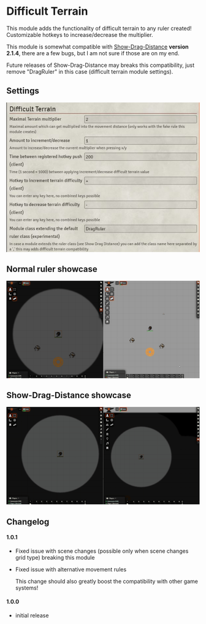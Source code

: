 # Difficult Terrain
This module adds the functionality of difficult terrain to any ruler created!
Customizable hotkeys to increase/decrease the multiplier.

This module is somewhat compatible with [Show-Drag-Distance](https://github.com/wsaunders1014/ShowDragDistance) **version 2.1.4**, there are a few bugs, but I am not sure if those are on my end.

Future releases of Show-Drag-Distance may breaks this compatibility, just remove "DragRuler" in this case (difficult terrain module settings). 
## Settings
![Settings](https://raw.githubusercontent.com/Nordiii/difficultterrain/master/media/settings.JPG)
## Normal ruler showcase
![Normal ruler showcase](https://raw.githubusercontent.com/Nordiii/difficultterrain/master/media/difficultterrain.gif)
## Show-Drag-Distance showcase
![Show-Drag-Distance showcase](https://raw.githubusercontent.com/Nordiii/difficultterrain/master/media/difficultterrainshowdragdistance.gif)

## Changelog

#### 1.0.1
* Fixed issue with scene changes (possible only when scene changes grid type) breaking this module  
* Fixed issue with alternative movement rules

    This change should also greatly boost the compatibility with other game systems!

#### 1.0.0
* initial release